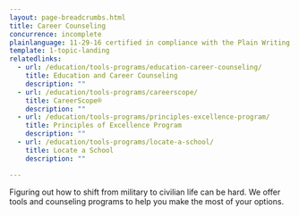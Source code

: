 ```yaml
---
layout: page-breadcrumbs.html
title: Career Counseling
concurrence: incomplete
plainlanguage: 11-29-16 certified in compliance with the Plain Writing Act
template: 1-topic-landing
relatedlinks:
  - url: /education/tools-programs/education-career-counseling/
    title: Education and Career Counseling
    description: ""
  - url: /education/tools-programs/careerscope/
    title: CareerScope®
    description: ""
  - url: /education/tools-programs/principles-excellence-program/
    title: Principles of Excellence Program
    description: ""
  - url: /education/tools-programs/locate-a-school/
    title: Locate a School
    description: ""

---
```


Figuring out how to shift from military to civilian life can be hard. We offer tools and counseling programs to help you make the most of your options. 

